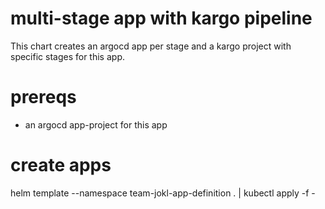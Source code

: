 # multi-stage app with kargo pipeline

This chart creates an argocd app per stage and a kargo project with specific stages for this app.

# prereqs

- an argocd app-project for this app


# create apps

helm template --namespace team-jokl-app-definition . | kubectl apply -f -

